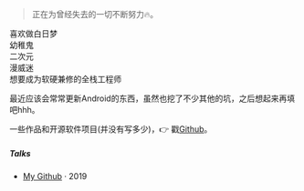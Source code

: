 >正在为曾经失去的一切不断努力🔥。  

<div class="about-tag">喜欢做白日梦</div>
<div class="about-tag">幼稚鬼</div>
<div class="about-tag">二次元</div>
<div class="about-tag">漫威迷</div>
<div class="about-tag">想要成为软硬兼修的全栈工程师</div>

最近应该会常常更新Android的东西，虽然也挖了不少其他的坑，之后想起来再填吧hhh。

一些作品和开源软件项目(并没有写多少)，👉 戳[Github](http://github.com/CJ0301)。

##### Talks

- [My Github][1] · 2019

[1]: https://www.cjcjcj.top
